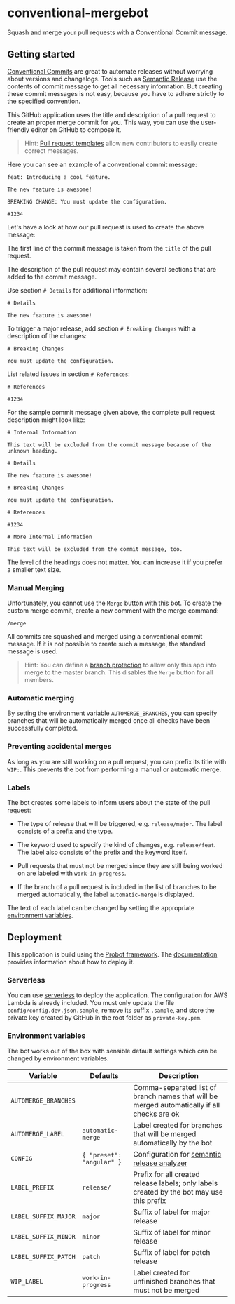 # conventional-mergebot

Squash and merge your pull requests with a Conventional Commit message.

## Getting started

[Conventional Commits](https://conventionalcommits.org) are great to automate releases without worrying about versions and changelogs. Tools such as [Semantic Release](https://github.com/semantic-release/semantic-release) use the contents of commit message to get all necessary information. But creating these commit messages is not easy, because you have to adhere strictly to the specified convention.

This GitHub application uses the title and description of a pull request to create an proper merge commit for you. This way, you can use the user-friendly editor on GitHub to compose it.

> Hint: [Pull request templates](https://help.github.com/en/github/building-a-strong-community/about-issue-and-pull-request-templates#pull-request-templates) allow new contributors to easily create correct messages.

Here you can see an example of a conventional commit message:

```
feat: Introducing a cool feature.

The new feature is awesome!

BREAKING CHANGE: You must update the configuration.

#1234
```

Let's have a look at how our pull request is used to create the above message:

The first line of the commit message is taken from the `title` of the pull request.

The description of the pull request may contain several sections that are added to the commit message.

Use section `# Details` for additional information:

```
# Details

The new feature is awesome!
```

To trigger a major release, add section `# Breaking Changes` with a description of the changes:

```
# Breaking Changes

You must update the configuration.
```

List related issues in section `# References`:

```
# References

#1234
```

For the sample commit message given above, the complete pull request description might look like:

```
# Internal Information

This text will be excluded from the commit message because of the unknown heading.

# Details

The new feature is awesome!

# Breaking Changes

You must update the configuration.

# References

#1234

# More Internal Information

This text will be excluded from the commit message, too.
```

The level of the headings does not matter. You can increase it if you prefer a smaller text size.

### Manual Merging

Unfortunately, you cannot use the `Merge` button with this bot. To create the custom merge commit, create a new comment with the merge command:

```
/merge
```

All commits are squashed and merged using a conventional commit message. If it is not possible to create such a message, the standard message is used.

> Hint: You can define a [branch protection](https://help.github.com/en/github/administering-a-repository/configuring-protected-branches) to allow only this app into merge to the master branch. This disables the `Merge` button for all members.

### Automatic merging

By setting the environment variable `AUTOMERGE_BRANCHES`, you can specify branches that will be automatically merged once all checks have been successfully completed.

### Preventing accidental merges

As long as you are still working on a pull request, you can prefix its title with `WIP:`. This prevents the bot from performing a manual or automatic merge.

### Labels

The bot creates some labels to inform users about the state of the pull request:

- The type of release that will be triggered, e.g. `release/major`. The label consists of a prefix and the type.

- The keyword used to specify the kind of changes, e.g. `release/feat`. The label also consists of the prefix and the keyword itself.

- Pull requests that must not be merged since they are still being worked on are labeled with `work-in-progress`.

- If the branch of a pull request is included in the list of branches to be merged automatically, the label `automatic-merge` is displayed.

The text of each label can be changed by setting the appropriate [environment variables](#environment-variables).

## Deployment

This application is build using the [Probot framework](https://probot.github.io). The [documentation](https://probot.github.io/docs/deployment/) provides information about how to deploy it.

### Serverless

You can use [serverless](https://serverless.com) to deploy the application. The configuration for AWS Lambda is already included. You must only update the file `config/config.dev.json.sample`, remove its suffix `.sample`, and store the private key created by GitHub in the root folder as `private-key.pem`.

### Environment variables

The bot works out of the box with sensible default settings which can be changed by environment variables.

| Variable             | Defaults                  | Description                                                                                                      |
| -------------------- | ------------------------- | ---------------------------------------------------------------------------------------------------------------- |
| `AUTOMERGE_BRANCHES` |                           | Comma-separated list of branch names that will be merged automatically if all checks are ok                      |
| `AUTOMERGE_LABEL`    | `automatic-merge`         | Label created for branches that will be merged automatically by the bot                                          |
| `CONFIG`             | `{ "preset": "angular" }` | Configuration for [semantic release analyzer](https://github.com/semantic-release/commit-analyzer#configuration) |
| `LABEL_PREFIX`       | `release/`                | Prefix for all created release labels; only labels created by the bot may use this prefix                        |
| `LABEL_SUFFIX_MAJOR` | `major`                   | Suffix of label for major release                                                                                |
| `LABEL_SUFFIX_MINOR` | `minor`                   | Suffix of label for minor release                                                                                |
| `LABEL_SUFFIX_PATCH` | `patch`                   | Suffix of label for patch release                                                                                |
| `WIP_LABEL`          | `work-in-progress`        | Label created for unfinished branches that must not be merged                                                    |
